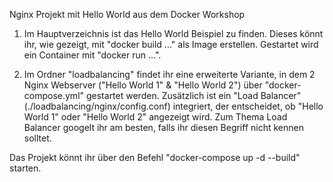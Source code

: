 Nginx Projekt mit Hello World aus dem Docker Workshop

1. Im Hauptverzeichnis ist das Hello World Beispiel zu finden.
Dieses könnt ihr, wie gezeigt, mit "docker build ..." als Image erstellen.
Gestartet wird ein Container mit "docker run ...".

2. Im Ordner "loadbalancing" findet ihr eine erweiterte Variante, in dem 2 Nginx Webserver ("Hello World 1" & "Hello World 2") über "docker-compose.yml" gestartet werden.
Zusätzlich ist ein "Load Balancer" (./loadbalancing/nginx/config.conf) integriert, der entscheidet, ob "Hello World 1" oder "Hello World 2" angezeigt wird.
Zum Thema Load Balancer googelt ihr am besten, falls ihr diesen Begriff nicht kennen solltet.

Das Projekt könnt ihr über den Befehl "docker-compose up -d --build" starten.
